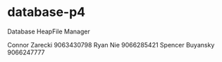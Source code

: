 database-p4
===========

Database HeapFile Manager

Connor Zarecki 9063430798 <zarecki>
Ryan Nie 9066285421 <shuai>
Spencer Buyansky 9066247777 <buyansky>
